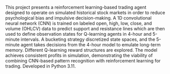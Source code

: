 This project presents a reinforcement learning-based trading agent designed to operate on simulated historical stock markets in order to reduce psychological bias and impulsive decision-making. A 1D convolutional neural network (CNN) is trained on labeled open, high, low, close, and volume (OHLCV) data to predict support and resistance lines which are then used to define observation states for Q-learning agents in 4-hour and 5-minute intervals. A bucketing strategy discretized state spaces, and the 5-minute agent takes decisions from the 4-hour model to emulate long-term memory. Different Q-learning reward structures are explored. The model achieves consistent profits in simulation, demonstrating the viability of combining CNN-based pattern recognition with reinforcement learning for trading. 
Developed in Python 3.11.
